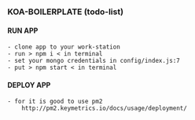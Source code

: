### KOA-BOILERPLATE (todo-list)

#### RUN APP
    - clone app to your work-station
    - run > npm i < in terminal
    - set your mongo credentials in config/index.js:7
    - put > npm start < in terminal
    
#### DEPLOY APP
    - for it is good to use pm2
        http://pm2.keymetrics.io/docs/usage/deployment/
